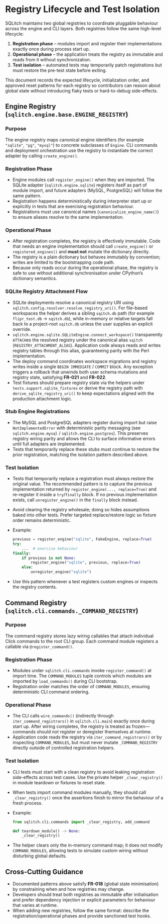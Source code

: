 # Registry Lifecycle and Test Isolation

SQLitch maintains two global registries to coordinate pluggable behaviour across the engine and CLI layers. Both registries follow the same high-level lifecycle:

1. **Registration phase** – modules import and register their implementations exactly once during process start up.
2. **Operational phase** – the application treats the registry as immutable and reads from it without synchronization.
3. **Test isolation** – automated tests may temporarily patch registrations but must restore the pre-test state before exiting.

This document records the expected lifecycle, initialization order, and approved reset patterns for each registry so contributors can reason about global state without introducing flaky tests or hard-to-debug side-effects.

## Engine Registry (`sqlitch.engine.base.ENGINE_REGISTRY`)

### Purpose
The engine registry maps canonical engine identifiers (for example `"sqlite"`, `"pg"`, `"mysql"`) to concrete subclasses of `Engine`. CLI commands and deployment orchestration use the registry to instantiate the correct adapter by calling `create_engine()`.

### Registration Phase
- Engine modules call `register_engine()` when they are imported. The SQLite adapter (`sqlitch.engine.sqlite`) registers itself as part of module import, and future adapters (MySQL, PostgreSQL) will follow the same pattern.
- Registration happens deterministically during interpreter start up or explicitly in tests that are exercising registration behaviour.
- Registrations must use canonical names (`canonicalize_engine_name()`) to ensure aliases resolve to the same implementation.

### Operational Phase
- After registration completes, the registry is effectively immutable. Code that needs an engine implementation should call `create_engine()` or `registered_engines()` and **must not** mutate the dictionary directly.
- The registry is a plain dictionary but behaves immutably by convention; writes are limited to the bootstrapping code path.
- Because only reads occur during the operational phase, the registry is safe to use without additional synchronisation under CPython’s dictionary semantics.

### SQLite Registry Attachment Flow
- SQLite deployments resolve a canonical registry URI using `sqlitch.config.resolver.resolve_registry_uri()`. For file-based workspaces the helper derives a sibling `sqitch.db` path (for example `flipr_test.db` → `sqitch.db`), while in-memory or relative targets fall back to a project-root `sqitch.db` unless the user supplies an explicit override.
- `sqlitch.engine.sqlite.SQLiteEngine.connect_workspace()` transparently `ATTACH`es the resolved registry under the canonical alias `sqitch` (`REGISTRY_ATTACHMENT_ALIAS`). Application code always reads and writes registry tables through this alias, guaranteeing parity with the Perl implementation.
- The deploy command coordinates workspace migrations and registry writes inside a single `BEGIN IMMEDIATE` / `COMMIT` block. Any exception triggers a rollback that unwinds both user schema mutations and registry state, satisfying **FR-021** and **FR-022**.
- Test fixtures should prepare registry state via the helpers under `tests.support.sqlite_fixtures` or derive the registry path with `derive_sqlite_registry_uri()` to keep expectations aligned with the production attachment logic.

### Stub Engine Registrations
- The MySQL and PostgreSQL adapters register during import but raise `NotImplementedError` with deterministic parity messaging (see `sqlitch.engine.mysql` / `sqlitch.engine.postgres`). This preserves registry wiring parity and allows the CLI to surface informative errors until full adapters are implemented.
- Tests that temporarily replace these stubs must continue to restore the prior registration, matching the isolation pattern described above.

### Test Isolation
- Tests that temporarily replace a registration must always restore the original value. The recommended pattern is to capture the previous implementation returned by `register_engine(..., replace=True)` and re-register it inside a `try`/`finally` block. If no previous implementation exists, call `unregister_engine()` in the `finally` block instead.
- Avoid clearing the registry wholesale; doing so hides assumptions baked into other tests. Prefer targeted replace/restore logic so fixture order remains deterministic.
- Example:

  ```python
  previous = register_engine("sqlite", FakeEngine, replace=True)
  try:
      ...  # exercise behaviour
  finally:
      if previous is not None:
          register_engine("sqlite", previous, replace=True)
      else:
          unregister_engine("sqlite")
  ```

- Use this pattern whenever a test registers custom engines or inspects the registry contents.

## Command Registry (`sqlitch.cli.commands._COMMAND_REGISTRY`)

### Purpose
The command registry stores lazy wiring callables that attach individual Click commands to the root CLI group. Each command module registers a callable via `@register_command()`.

### Registration Phase
- Modules under `sqlitch.cli.commands` invoke `register_command()` at import time. The `COMMAND_MODULES` tuple controls which modules are imported by `load_commands()` during CLI bootstrap.
- Registration order matches the order of `COMMAND_MODULES`, ensuring deterministic CLI command ordering.

### Operational Phase
- The CLI calls `wire_commands()` (indirectly through `iter_command_registrars()` in `sqlitch.cli.main`) exactly once during start up. After wiring completes, the registry is treated as frozen—commands should not register or deregister themselves at runtime.
- Application code reads the registry via `iter_command_registrars()` or by inspecting `COMMAND_MODULES`, but must never mutate `_COMMAND_REGISTRY` directly outside of controlled registration helpers.

### Test Isolation
- CLI tests must start with a clean registry to avoid leaking registration side-effects across test cases. Use the private helper `_clear_registry()` in module teardown or fixtures to reset state.
- When tests import command modules manually, they should call `_clear_registry()` once the assertions finish to mirror the behaviour of a fresh process.
- Example:

  ```python
  from sqlitch.cli.commands import _clear_registry, add_command

  def teardown_module() -> None:
      _clear_registry()
  ```

- The helper clears only the in-memory command map; it does not modify `COMMAND_MODULES`, allowing tests to simulate custom wiring without disturbing global defaults.

## Cross-Cutting Guidance
- Documented patterns above satisfy **FR-018** (global state minimisation) by constraining when and how registries may change.
- Developers should treat both registries as immutable after initialisation and prefer dependency injection or explicit parameters for behaviour that varies at runtime.
- When adding new registries, follow the same format: describe the registration/operational phases and provide sanctioned test hooks.
